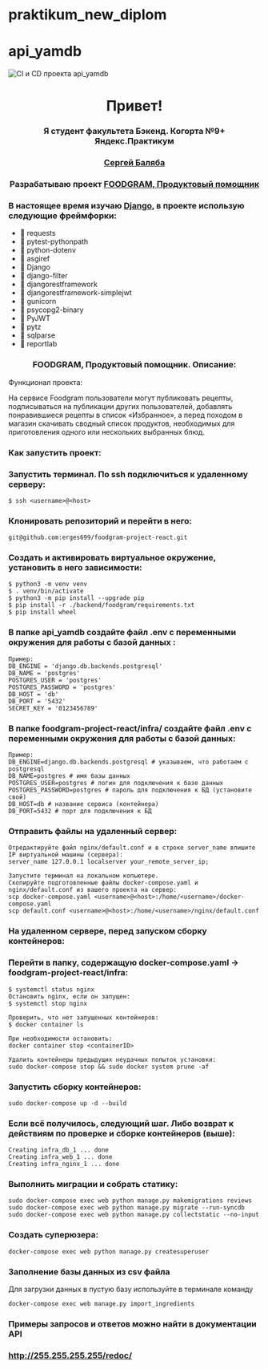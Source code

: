 # praktikum_new_diplom
# api_yamdb
![CI и CD проекта api_yamdb](https://github.com/erges699/yamdb_final/actions/workflows/yamdb_workflow.yml/badge.svg)

<h1 align="center">Привет! </h1>
<h3 align="center">Я студент факультета Бэкенд. Когорта №9+ Яндекс.Практикум</h3>
<h3 align="center"><a href="https://github.com/erges699" target="_blank">Сергей Баляба</a></h3>
<h3 align="center">Разрабатываю проект <a href="https://github.com/erges699/foodgram-project-react.git" target="_blank">FOODGRAM, Продуктовый помощник</a></h3>
<h3 align="left">В настоящее время изучаю <a href="https://www.djangoproject.com/" target="_blank" rel="noreferrer">Django</a>, в проекте использую следующие фреймфорки: </h3>

- 🔭 requests
- 🔭 pytest-pythonpath
- 🔭 python-dotenv
- 🔭 asgiref
- 🔭 Django
- 🔭 django-filter
- 🔭 djangorestframework
- 🔭 djangorestframework-simplejwt
- 🔭 gunicorn
- 🔭 psycopg2-binary
- 🔭 PyJWT
- 🔭 pytz
- 🔭 sqlparse
- 🔭 reportlab

<h3 align="center">FOODGRAM, Продуктовый помощник. Описание:</h3>

Функционал проекта:

На сервисе Foodgram пользователи могут публиковать рецепты, подписываться на публикации других пользователей, добавлять понравившиеся рецепты в список «Избранное», а перед походом в магазин скачивать сводный список продуктов, необходимых для приготовления одного или нескольких выбранных блюд.

<h3 align="left">Как запустить проект:</h3>

### Запустить терминал. По ssh подключиться к удаленному серверу:

```
$ ssh <username>@<host>
```

### Клонировать репозиторий и перейти в него:

```
git@github.com:erges699/foodgram-project-react.git
```

### Создать и активировать виртуальное окружение, установить в него зависимости:

```
$ python3 -m venv venv
$ . venv/bin/activate
$ python3 -m pip install --upgrade pip
$ pip install -r ./backend/foodgram/requirements.txt
$ pip install wheel
```


### В папке api_yamdb создайте файл .env с переменными окружения для работы с базой данных :

```
Пример:
DB_ENGINE = 'django.db.backends.postgresql'
DB_NAME = 'postgres'
POSTGRES_USER = 'postgres'
POSTGRES_PASSWORD = 'postgres'
DB_HOST = 'db'
DB_PORT = '5432'
SECRET_KEY = '0123456789'
```

### В папке foodgram-project-react/infra/ создайте файл .env с переменными окружения для работы с базой данных:

```
Пример:
DB_ENGINE=django.db.backends.postgresql # указываем, что работаем с postgresql
DB_NAME=postgres # имя базы данных
POSTGRES_USER=postgres # логин для подключения к базе данных
POSTGRES_PASSWORD=postgres # пароль для подключения к БД (установите свой)
DB_HOST=db # название сервиса (контейнера)
DB_PORT=5432 # порт для подключения к БД
```

### Отправить файлы на удаленный сервер:

```
Отредактируйте файл nginx/default.conf и в строке server_name впишите IP виртуальной машины (сервера):
server_name 127.0.0.1 localserver your_remote_server_ip;

Запустите терминал на локальном копьютере. 
Скопируйте подготовленные файлы docker-compose.yaml и nginx/default.conf из вашего проекта на сервер:
scp docker-compose.yaml <username>@<host>:/home/<username>/docker-compose.yaml
scp default.conf <username>@<host>:/home/<username>/nginx/default.conf
```

### На удаленном сервере, перед запуском сборку контейнеров:
### Перейти в папку, содержащую docker-compose.yaml -> foodgram-project-react/infra:

```
$ systemctl status nginx
Остановить nginx, если он запущен:
$ systemctl stop nginx
```

```
Проверить, что нет запущенных контейнеров:
$ docker container ls

При необходимости остановить:
docker container stop <containerID>

Удалить контейнеры предыдущих неудачных попыток установки:
sudo docker-compose stop && sudo docker system prune -af
```

### Запустить сборку контейнеров:

```
sudo docker-compose up -d --build
```

### Если всё получилось, следующий шаг. Либо возврат к действиям по проверке и сборке контейнеров (выше):

```
Creating infra_db_1 ... done
Creating infra_web_1 ... done
Creating infra_nginx_1 ... done
```


### Выполнить миграции и собрать статику:

```
sudo docker-compose exec web python manage.py makemigrations reviews
sudo docker-compose exec web python manage.py migrate --run-syncdb
sudo docker-compose exec web python manage.py collectstatic --no-input 
```
### Создать суперюзера:

```
docker-compose exec web python manage.py createsuperuser

```

### Заполнение базы данных из csv файла

Для загрузки данных в пустую базу используйте в терминале команду 

```
docker-compose exec web manage.py import_ingredients
```

### Примеры запросов и ответов можно найти в документации API
### http://255.255.255.255/redoc/